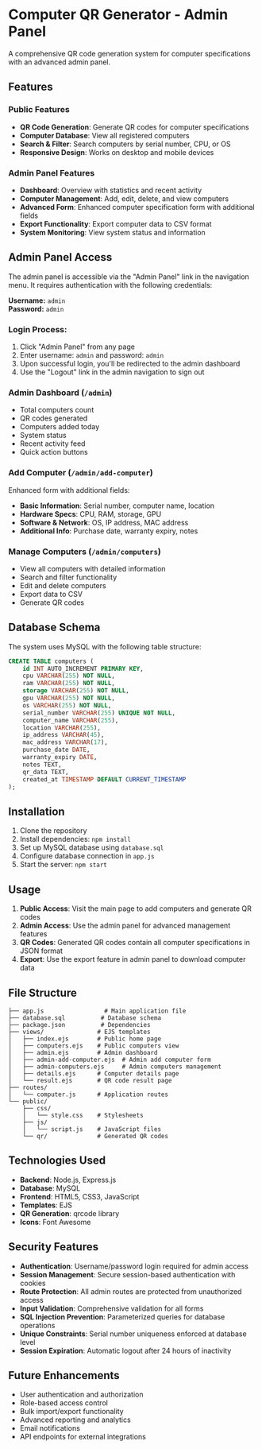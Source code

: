 # Computer QR Generator - Admin Panel

A comprehensive QR code generation system for computer specifications with an advanced admin panel.

## Features

### Public Features
- **QR Code Generation**: Generate QR codes for computer specifications
- **Computer Database**: View all registered computers
- **Search & Filter**: Search computers by serial number, CPU, or OS
- **Responsive Design**: Works on desktop and mobile devices

### Admin Panel Features
- **Dashboard**: Overview with statistics and recent activity
- **Computer Management**: Add, edit, delete, and view computers
- **Advanced Form**: Enhanced computer specification form with additional fields
- **Export Functionality**: Export computer data to CSV format
- **System Monitoring**: View system status and information

## Admin Panel Access

The admin panel is accessible via the "Admin Panel" link in the navigation menu. It requires authentication with the following credentials:

**Username:** `admin`  
**Password:** `admin`

### Login Process:
1. Click "Admin Panel" from any page
2. Enter username: `admin` and password: `admin`
3. Upon successful login, you'll be redirected to the admin dashboard
4. Use the "Logout" link in the admin navigation to sign out

### Admin Dashboard (`/admin`)
- Total computers count
- QR codes generated
- Computers added today
- System status
- Recent activity feed
- Quick action buttons

### Add Computer (`/admin/add-computer`)
Enhanced form with additional fields:
- **Basic Information**: Serial number, computer name, location
- **Hardware Specs**: CPU, RAM, storage, GPU
- **Software & Network**: OS, IP address, MAC address
- **Additional Info**: Purchase date, warranty expiry, notes

### Manage Computers (`/admin/computers`)
- View all computers with detailed information
- Search and filter functionality
- Edit and delete computers
- Export data to CSV
- Generate QR codes

## Database Schema

The system uses MySQL with the following table structure:

```sql
CREATE TABLE computers (
    id INT AUTO_INCREMENT PRIMARY KEY,
    cpu VARCHAR(255) NOT NULL,
    ram VARCHAR(255) NOT NULL,
    storage VARCHAR(255) NOT NULL,
    gpu VARCHAR(255) NOT NULL,
    os VARCHAR(255) NOT NULL,
    serial_number VARCHAR(255) UNIQUE NOT NULL,
    computer_name VARCHAR(255),
    location VARCHAR(255),
    ip_address VARCHAR(45),
    mac_address VARCHAR(17),
    purchase_date DATE,
    warranty_expiry DATE,
    notes TEXT,
    qr_data TEXT,
    created_at TIMESTAMP DEFAULT CURRENT_TIMESTAMP
);
```

## Installation

1. Clone the repository
2. Install dependencies: `npm install`
3. Set up MySQL database using `database.sql`
4. Configure database connection in `app.js`
5. Start the server: `npm start`

## Usage

1. **Public Access**: Visit the main page to add computers and generate QR codes
2. **Admin Access**: Use the admin panel for advanced management features
3. **QR Codes**: Generated QR codes contain all computer specifications in JSON format
4. **Export**: Use the export feature in admin panel to download computer data

## File Structure

```
├── app.js                 # Main application file
├── database.sql          # Database schema
├── package.json          # Dependencies
├── views/               # EJS templates
│   ├── index.ejs        # Public home page
│   ├── computers.ejs    # Public computers view
│   ├── admin.ejs        # Admin dashboard
│   ├── admin-add-computer.ejs  # Admin add computer form
│   ├── admin-computers.ejs     # Admin computers management
│   ├── details.ejs      # Computer details page
│   └── result.ejs       # QR code result page
├── routes/
│   └── computer.js      # Application routes
└── public/
    ├── css/
    │   └── style.css    # Stylesheets
    ├── js/
    │   └── script.js    # JavaScript files
    └── qr/              # Generated QR codes
```

## Technologies Used

- **Backend**: Node.js, Express.js
- **Database**: MySQL
- **Frontend**: HTML5, CSS3, JavaScript
- **Templates**: EJS
- **QR Generation**: qrcode library
- **Icons**: Font Awesome

## Security Features

- **Authentication**: Username/password login required for admin access
- **Session Management**: Secure session-based authentication with cookies
- **Route Protection**: All admin routes are protected from unauthorized access
- **Input Validation**: Comprehensive validation for all forms
- **SQL Injection Prevention**: Parameterized queries for database operations
- **Unique Constraints**: Serial number uniqueness enforced at database level
- **Session Expiration**: Automatic logout after 24 hours of inactivity

## Future Enhancements

- User authentication and authorization
- Role-based access control
- Bulk import/export functionality
- Advanced reporting and analytics
- Email notifications
- API endpoints for external integrations 